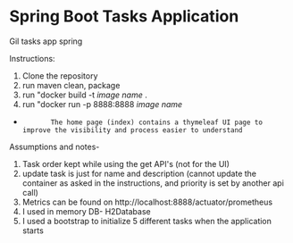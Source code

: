 # Spring Boot Tasks Application

Gil tasks app spring

Instructions:
1. Clone the repository
2. run maven clean, package
3. run "docker build -t *image name* .
4. run "docker run -p 8888:8888 *image name*


* 			 The home page (index) contains a thymeleaf UI page to improve the visibility and process easier to understand


Assumptions and notes-
1. Task order kept while using the get API's (not for the UI)
2. update task is just for name and description (cannot update the container as asked in the instructions, and priority is set by another api call)
3. Metrics can be found on http://localhost:8888/actuator/prometheus
4. I used in memory DB- H2Database 
5. I used a bootstrap to initialize 5 different tasks when the application starts 
